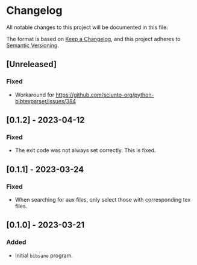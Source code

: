 # Changelog

All notable changes to this project will be documented in this file.

The format is based on [Keep a Changelog](https://keepachangelog.com/en/1.1.0/),
and this project adheres to [Semantic Versioning](https://semver.org/spec/v2.0.0.html).

## [Unreleased]

### Fixed

- Workaround for https://github.com/sciunto-org/python-bibtexparser/issues/384

## [0.1.2] - 2023-04-12

### Fixed

- The exit code was not always set correctly. This is fixed.

## [0.1.1] - 2023-03-24

### Fixed

- When searching for aux files, only select those with corresponding tex files.

## [0.1.0] - 2023-03-21

### Added

- Initial `bibsane` program.
